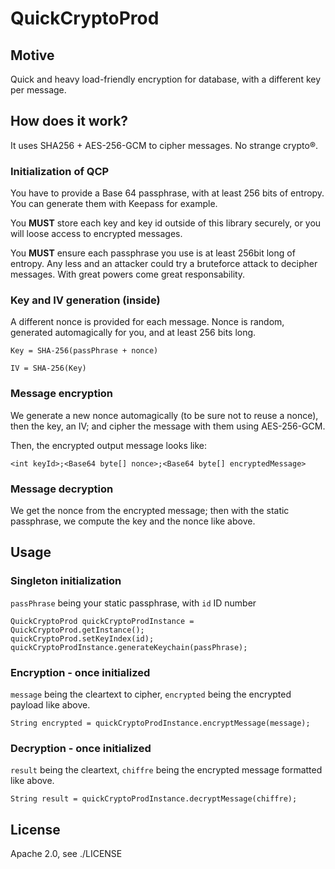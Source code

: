 # QuickCryptoProd

## Motive
Quick and heavy load-friendly encryption for database, with a different key per message.

## How does it work?

It uses SHA256 + AES-256-GCM to cipher messages. No strange crypto®.

### Initialization of QCP
You have to provide a Base 64 passphrase, with at least 256 bits of entropy. 
You can generate them with Keepass for example.

You **MUST** store each key and key id outside of this library securely, or you will loose access
to encrypted messages.

You **MUST** ensure each passphrase you use is at least 256bit long of entropy. Any less and an attacker could try a bruteforce attack to decipher messages. With great powers come great responsability.

### Key and IV generation (inside)
A different nonce is provided for each message. Nonce is random, generated automagically for you, and at least 256 bits long.
```
Key = SHA-256(passPhrase + nonce)

IV = SHA-256(Key)
```

### Message encryption
We generate a new nonce automagically (to be sure not to reuse a nonce), then the key, an IV; and cipher the message with them using AES-256-GCM.

Then, the encrypted output message looks like:

```
<int keyId>;<Base64 byte[] nonce>;<Base64 byte[] encryptedMessage>
```

### Message decryption
We get the nonce from the encrypted message; then with the static passphrase, we compute the key and the nonce like above.

## Usage

### Singleton initialization
`passPhrase` being your static passphrase, with `id` ID number
```
QuickCryptoProd quickCryptoProdInstance = QuickCryptoProd.getInstance();
quickCryptoProd.setKeyIndex(id);
quickCryptoProdInstance.generateKeychain(passPhrase);
```
### Encryption - once initialized
`message` being the cleartext to cipher, `encrypted` being the encrypted payload like above. 
```
String encrypted = quickCryptoProdInstance.encryptMessage(message);
```

### Decryption - once initialized
`result` being the cleartext, `chiffre` being the encrypted message formatted like above.
```
String result = quickCryptoProdInstance.decryptMessage(chiffre);
```


## License
Apache 2.0, see ./LICENSE


